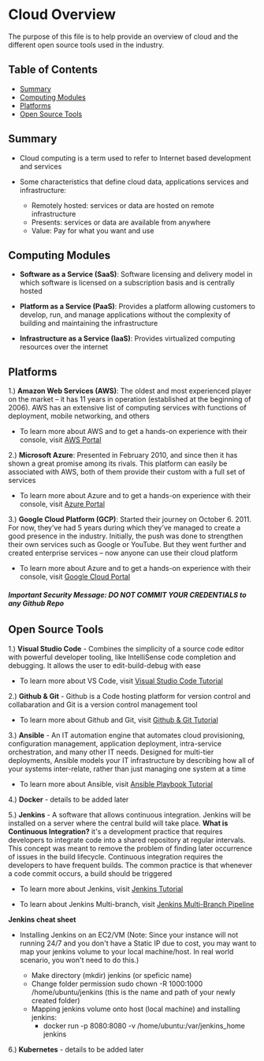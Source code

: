 # Cloud Overview
The purpose of this file is to help provide an overview of cloud and the different open source tools used in the industry.

## Table of Contents

 - [Summary](#summary)
 - [Computing Modules](#computing-modules)
 - [Platforms](#platforms)
 - [Open Source Tools](#open-source-tools)

## Summary

- Cloud computing is a term used to refer to Internet based development and services

- Some characteristics that define cloud data, applications services and infrastructure:
    - Remotely hosted: services or data are hosted on remote infrastructure
    - Presents: services or data are available from anywhere
    - Value: Pay for what you want and use

## Computing Modules

- **Software as a Service (SaaS)**: Software licensing and delivery model in which software is licensed on a subscription basis and is centrally hosted 

- **Platform as a Service (PaaS)**: Provides a platform allowing customers to develop, run, and manage applications without the complexity of building and maintaining the infrastructure

- **Infrastructure as a Service (IaaS)**: Provides virtualized computing resources over the internet

## Platforms

1.) **Amazon Web Services (AWS)**: The oldest and most experienced player on the market – it has 11 years in operation (established at the beginning of 2006). AWS has an extensive list of computing services with functions of deployment, mobile networking, and others

- To learn more about AWS and to get a hands-on experience with their console, visit [AWS Portal](https://portal.aws.amazon.com/)

2.) **Microsoft Azure**: Presented in February 2010, and since then it has shown a great promise among its rivals. This platform can easily be associated with AWS, both of them provide their custom with a full set of services

- To learn more about Azure and to get a hands-on experience with their console, visit [Azure Portal](https://portal.azure.com/)

3.) **Google Cloud Platform (GCP)**: Started their journey on October 6. 2011. For now, they’ve had 5 years during which they’ve managed to create a good presence in the industry. Initially, the push was done to strengthen their own services such as Google or YouTube. But they went further and created enterprise services – now anyone can use their cloud platform

- To learn more about Azure and to get a hands-on experience with their console, visit [Google Cloud Portal](https://cloud.google.com/cloud-console/)

###### **Important Security Message: DO NOT COMMIT YOUR CREDENTIALS to any Github Repo**

## Open Source Tools

1.) **Visual Studio Code** - Combines the simplicity of a source code editor with powerful developer tooling, like IntelliSense code completion and debugging.  It allows the user to edit-build-debug with ease 
     
- To learn more about VS Code, visit [Visual Studio Code Tutorial](https://www.youtube.com/watch?v=fnPhJHN0jTE/)

2.) **Github & Git** - Github is a Code hosting platform for version control and collabaration and Git is a version control management tool
 
- To learn more about Github and Git, visit [Github & Git Tutorial](https://www.youtube.com/watch?v=xuB1Id2Wxak)

3.) **Ansible** - An IT automation engine that automates cloud provisioning, configuration management, application deployment, intra-service orchestration, and many other IT needs.  Designed for multi-tier deployments, Ansible models your IT infrastructure by describing how all of your systems inter-relate, rather than just managing one system at a time

- To learn more about Ansible, visit [Ansible Playbook Tutorial](https://www.youtube.com/watch?v=dCQpaTTTv98) 

4.) **Docker** - details to be added later

5.) **Jenkins** - A software that allows continuous integration. Jenkins will be installed on a server where the central build will take place.  **What is Continuous Integration?** it's a development practice that requires developers to integrate code into a shared repository at regular intervals. This concept was meant to remove the problem of finding later occurrence of issues in the build lifecycle. Continuous integration requires the developers to have frequent builds. The common practice is that whenever a code commit occurs, a build should be triggered

- To learn more about Jenkins, visit [Jenkins Tutorial](https://www.youtube.com/watch?v=Lxd6JMMxuwo&t=121s)

- To learn about Jenkins Multi-branch, visit [Jenkins Multi-Branch Pipeline](https://www.youtube.com/watch?v=uVXO95syoEg)

**Jenkins cheat sheet**
- Installing Jenkins on an EC2/VM (Note: Since your instance will not running 24/7 and you don't have a Static IP due to cost, you may want to map your jenkins volume to your local machine/host.  In real world scenario, you won't need to do this.)
  
  - Make directory (mkdir) jenkins (or speficic name)
  - Change folder permission sudo chown -R 1000:1000 /home/ubuntu/jenkins (this is the name and path of your newly created folder)
  - Mapping jenkins volume onto host (local machine) and installing jenkins: 
    - docker run -p 8080:8080 -v /home/ubuntu:/var/jenkins_home jenkins

6.) **Kubernetes** - details to be added later